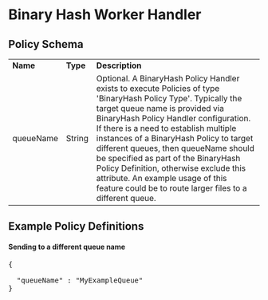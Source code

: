 # Binary Hash Worker Handler

## Policy Schema

<table>
    <tr>
        <td><b>Name</b></td>
        <td><b>Type</b></td>
        <td><b>Description</b></td>
    </tr>
    <tr>
        <td>queueName</td>
        <td>String</td>
        <td>Optional. A BinaryHash Policy Handler exists to execute Policies of type 'BinaryHash Policy Type'.  Typically the target queue name is provided via BinaryHash Policy Handler configuration.  If there is a need to establish multiple instances of a BinaryHash Policy to target different queues, then queueName should be specified as part of the BinaryHash Policy Definition, otherwise exclude this attribute.  An example usage of this feature could be to route larger files to a different queue.</td>
    </tr>
</table>

## Example Policy Definitions

#### Sending to a different queue name

<pre>
{

  "queueName" : "MyExampleQueue"
}
</pre>
